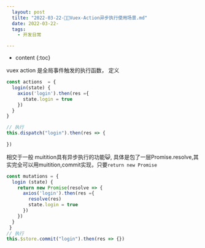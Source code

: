 ```yaml
---
  layout: post
  tilte: "2022-03-22-🦜🦜Vuex-Action异步执行使用场景.md"
  date: 2022-03-22-
  tags: 
    - 开发日常

---
```



* content
{:toc}


vuex action 是全局事件触发的执行函数，
定义
```js
const actions  = {
  login(state) {
    axios('login').then(res ={
      state.login = true
    })
  }
}

// 执行
this.dispatch("login").then(res => {
  
})
```
相交于一般 muitition具有异步执行的功能😺,
具体是包了一层Promise.resolve,其实完全可以用muitition,commit实现，只要`return new Promise`
```js
const mutations = {
  login (state) {
    return new Promise(resolve => {
      axios('login').then(res ={
        resolve(res)
        state.login = true
      })
    })
  }
 }
// 执行
this.$store.commit("login").then(res => {})
```
